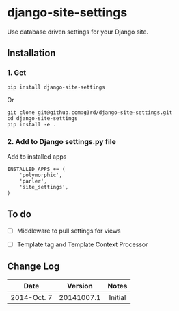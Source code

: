 django-site-settings
====================

Use database driven settings for your Django site.

## Installation


### 1. Get

```
pip install django-site-settings
```

Or

```
git clone git@github.com:g3rd/django-site-settings.git
cd django-site-settings
pip install -e .
```

### 2. Add to Django settings.py file

Add to installed apps

```
INSTALLED_APPS += (
    'polymorphic',
    'parler',
    'site_settings',
)
```

## To do

- [ ] Middleware to pull settings for views
- [ ] Template tag and Template Context Processor


## Change Log

| Date | Version | Notes |
|:----:|:-------:|:-----:|
| 2014-Oct. 7 | 20141007.1 | Initial |

